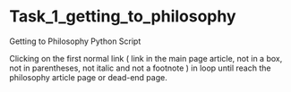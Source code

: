 # Task_1_getting_to_philosophy
Getting to Philosophy Python Script

Clicking on the first normal link ( link in the main page article, not in a box, not in parentheses, not italic and not a footnote )
in loop until reach the philosophy article page or dead-end page.
